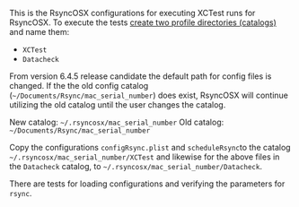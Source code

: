 This is the RsyncOSX configurations for executing XCTest runs for RsyncOSX. To execute the tests [create two profile directories (catalogs)](https://rsyncosx.netlify.app/post/configfiles/) and name them:

- `XCTest`
- `Datacheck`

From version 6.4.5 release candidate the default path for config files is changed. If the the old config catalog (`~/Documents/Rsync/mac_serial_number`) does exist, RsyncOSX will continue utilizing the old catalog until the user changes the catalog.

New catalog: `~/.rsyncosx/mac_serial_number`
Old catalog: `~/Documents/Rsync/mac_serial_number`

Copy the configurations `configRsync.plist` and `scheduleRsync`to the catalog `~/.rsyncosx/mac_serial_number/XCTest` and likewise for the above files in the `Datacheck` catalog, to `~/.rsyncosx/mac_serial_number/Datacheck`.

There are tests for loading configurations and verifying the parameters for `rsync`.

